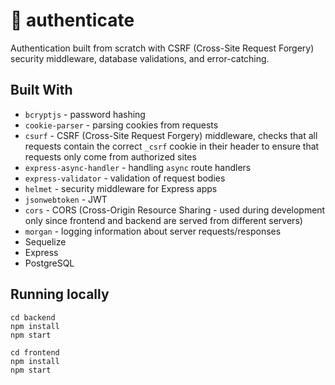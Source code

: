 # 🌊 authenticate 
Authentication built from scratch with CSRF (Cross-Site Request Forgery) security middleware, database validations, and error-catching.

## Built With
- `bcryptjs` - password hashing
- `cookie-parser` - parsing cookies from requests
- `csurf` - CSRF (Cross-Site Request Forgery) middleware, checks that all requests contain the correct `_csrf` cookie in their header to ensure that requests only come from authorized sites 
- `express-async-handler` - handling `async` route handlers
- `express-validator` - validation of request bodies
- `helmet` - security middleware for Express apps
- `jsonwebtoken` - JWT
- `cors` - CORS (Cross-Origin Resource Sharing - used during development only since frontend and backend are served from different servers)
- `morgan` - logging information about server requests/responses
- Sequelize
- Express
- PostgreSQL

## Running locally 
```
cd backend 
npm install 
npm start

cd frontend 
npm install 
npm start
```

